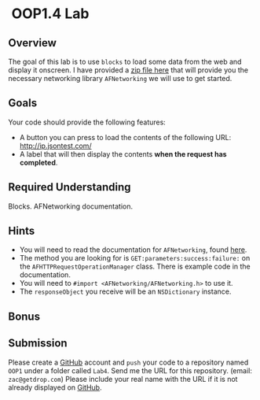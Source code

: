  OOP1.4 Lab
====================

Overview
--------------------

The goal of this lab is to use `blocks` to load some data from the web and display it onscreen.
I have provided a [zip file here](https://github.com/zdavison/DIT.OOP1/raw/master/Week4/AFNetworking.zip) that will provide you the necessary networking library `AFNetworking` we will use to get started.

Goals
--------------------
Your code should provide the following features:

- A button you can press to load the contents of the following URL: http://ip.jsontest.com/
- A label that will then display the contents **when the request has completed**.

Required Understanding
--------------------
Blocks. AFNetworking documentation.

Hints
--------------------
- You will need to read the documentation for `AFNetworking`, found [here](https://github.com/AFNetworking/AFNetworking).
- The method you are looking for is `GET:parameters:success:failure:` on the `AFHTTPRequestOperationManager` class. There is example code in the documentation.
- You will need to `#import <AFNetworking/AFNetworking.h>` to use it.
- The `responseObject` you receive will be an `NSDictionary` instance.

Bonus
--------------------


Submission
--------------------
Please create a [GitHub](https://github.com/) account and `push` your code to a repository named `OOP1` under a folder called `Lab4`. Send me the URL for this repository. (email: `zac@getdrop.com`) Please include your real name with the URL if it is not already displayed on [GitHub](https://github.com/).


